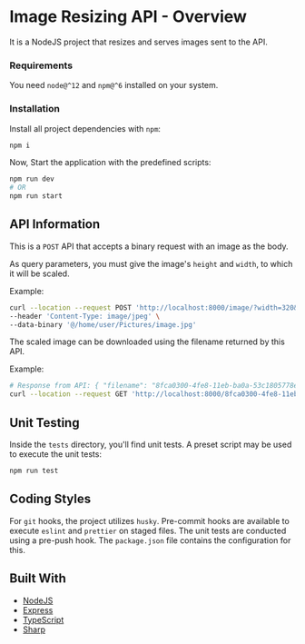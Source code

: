# Image Resizing API - Overview

It is a NodeJS project that resizes and serves images sent to the API. 

### Requirements

You need `node@^12` and `npm@^6` installed on your system.

### Installation

Install all project dependencies with `npm`:
```bash
npm i
```

Now, Start the application with the predefined scripts:

```bash
npm run dev
# OR
npm run start
```

## API Information

This is a `POST` API that accepts a binary request with an image as the body.

As query parameters, you must give the image's `height` and `width`, to which it will be scaled.

Example:
```bash
curl --location --request POST 'http://localhost:8000/image/?width=320&height=200' \
--header 'Content-Type: image/jpeg' \
--data-binary '@/home/user/Pictures/image.jpg'
```

The scaled image can be downloaded using the filename returned by this API.

Example:
```bash
# Response from API: { "filename": "8fca0300-4fe8-11eb-ba0a-53c1805778e7.jpg" }
curl --location --request GET 'http://localhost:8000/8fca0300-4fe8-11eb-ba0a-53c1805778e7.jpg'
```

## Unit Testing

Inside the `tests` directory, you'll find unit tests.
A preset script may be used to execute the unit tests:
```bash
npm run test
```

## Coding Styles

For `git` hooks, the project utilizes `husky`. Pre-commit hooks are available to execute `eslint` and `prettier` on staged files. The unit tests are conducted using a pre-push hook. The `package.json` file contains the configuration for this.

## Built With

* [NodeJS](https://nodejs.org/en/)
* [Express](https://expressjs.com/)
* [TypeScript](https://www.typescriptlang.org/) 
* [Sharp](https://sharp.pixelplumbing.com/) 
